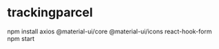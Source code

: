 # trackingparcel
<div>npm install axios @material-ui/core @material-ui/icons react-hook-form</div>
<div>npm start</div>
